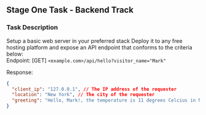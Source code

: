 ## Stage One Task - Backend Track

### Task Description

Setup a basic web server in your preferred stack Deploy it to any free hosting platform and expose an API endpoint that conforms to the criteria below:<br>
Endpoint: [GET] `<example.com>/api/hello?visitor_name="Mark"`

Response:<br>

```json
{
  "client_ip": "127.0.0.1", // The IP address of the requester
  "location": "New York", // The city of the requester
  "greeting": "Hello, Mark!, the temperature is 11 degrees Celcius in New York"
}
```
